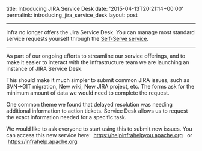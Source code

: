 title: Introducing JIRA Service Desk
date: '2015-04-13T20:21:14+00:00'
permalink: introducing_jira_service_desk
layout: post

<hr/>
Infra no longer offers the Jira Service Desk. You can manage most standard service requests yourself through the <a href="https://selfserve.apache.org/" target="_blank">Self-Serve service</a>.
<hr/>

<p>As part of our ongoing efforts to streamline our service offerings, and to make it easier to interact with the Infrastructure team we are launching an instance of JIRA Service Desk.&nbsp;</p> 
  <p>This should make it much simpler to submit common JIRA issues, such as SVN-&gt;GIT migration, New wiki, New JIRA project, etc. The forms ask for the minimum amount of data we would need to complete the request.&nbsp;</p> 
  <p>One common theme we found that delayed resolution was needing additional information to action tickets. Service Desk allows us to request the exact information needed for a specific task.&nbsp;</p> 
  <p>We would like to ask everyone to start using this to submit new issues. You can access this new service here: &nbsp;<a href="https://helpinfrahelpyou.apache.org">https://helpinfrahelpyou.apache.org</a>&nbsp; &nbsp;or &nbsp;<a href="https://infrahelp.apache.org">https://infrahelp.apache.org</a></p> 
  <p> </p>
